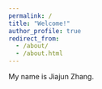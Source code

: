 ```yaml
---
permalink: /
title: "Welcome!"
author_profile: true
redirect_from: 
  - /about/
  - /about.html
---
```


My name is Jiajun Zhang.
